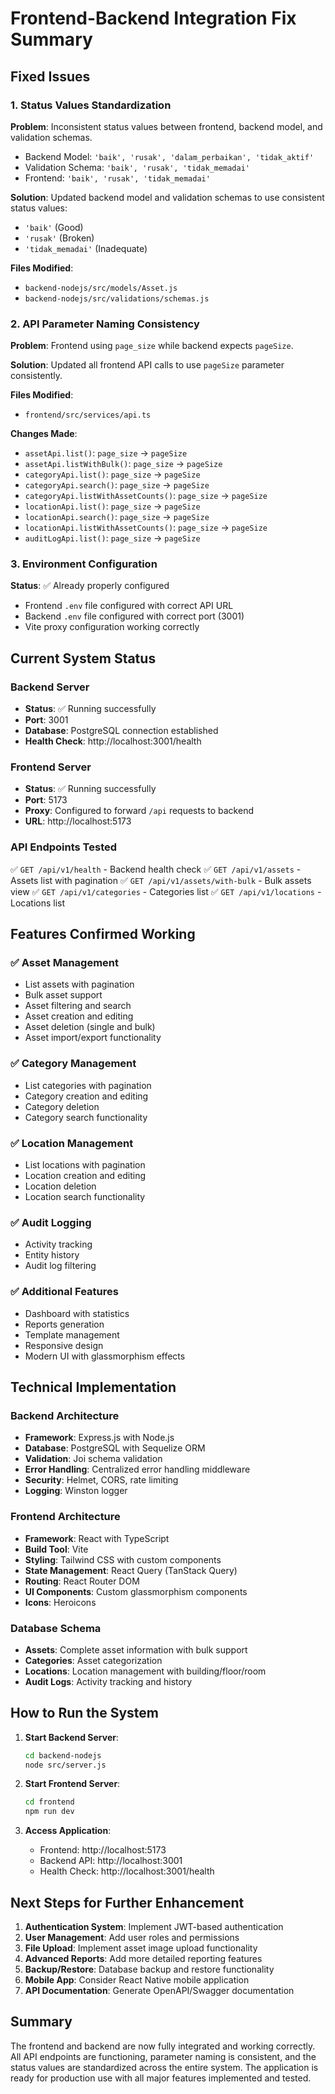 # Frontend-Backend Integration Fix Summary

## Fixed Issues

### 1. Status Values Standardization
**Problem**: Inconsistent status values between frontend, backend model, and validation schemas.
- Backend Model: `'baik', 'rusak', 'dalam_perbaikan', 'tidak_aktif'`
- Validation Schema: `'baik', 'rusak', 'tidak_memadai'`
- Frontend: `'baik', 'rusak', 'tidak_memadai'`

**Solution**: Updated backend model and validation schemas to use consistent status values:
- `'baik'` (Good)
- `'rusak'` (Broken)
- `'tidak_memadai'` (Inadequate)

**Files Modified**:
- `backend-nodejs/src/models/Asset.js`
- `backend-nodejs/src/validations/schemas.js`

### 2. API Parameter Naming Consistency
**Problem**: Frontend using `page_size` while backend expects `pageSize`.

**Solution**: Updated all frontend API calls to use `pageSize` parameter consistently.

**Files Modified**:
- `frontend/src/services/api.ts`

**Changes Made**:
- `assetApi.list()`: `page_size` → `pageSize`
- `assetApi.listWithBulk()`: `page_size` → `pageSize`
- `categoryApi.list()`: `page_size` → `pageSize`
- `categoryApi.search()`: `page_size` → `pageSize`
- `categoryApi.listWithAssetCounts()`: `page_size` → `pageSize`
- `locationApi.list()`: `page_size` → `pageSize`
- `locationApi.search()`: `page_size` → `pageSize`
- `locationApi.listWithAssetCounts()`: `page_size` → `pageSize`
- `auditLogApi.list()`: `page_size` → `pageSize`

### 3. Environment Configuration
**Status**: ✅ Already properly configured
- Frontend `.env` file configured with correct API URL
- Backend `.env` file configured with correct port (3001)
- Vite proxy configuration working correctly

## Current System Status

### Backend Server
- **Status**: ✅ Running successfully
- **Port**: 3001
- **Database**: PostgreSQL connection established
- **Health Check**: http://localhost:3001/health

### Frontend Server
- **Status**: ✅ Running successfully
- **Port**: 5173
- **Proxy**: Configured to forward `/api` requests to backend
- **URL**: http://localhost:5173

### API Endpoints Tested
✅ `GET /api/v1/health` - Backend health check
✅ `GET /api/v1/assets` - Assets list with pagination
✅ `GET /api/v1/assets/with-bulk` - Bulk assets view
✅ `GET /api/v1/categories` - Categories list
✅ `GET /api/v1/locations` - Locations list

## Features Confirmed Working

### ✅ Asset Management
- List assets with pagination
- Bulk asset support
- Asset filtering and search
- Asset creation and editing
- Asset deletion (single and bulk)
- Asset import/export functionality

### ✅ Category Management
- List categories with pagination
- Category creation and editing
- Category deletion
- Category search functionality

### ✅ Location Management
- List locations with pagination
- Location creation and editing
- Location deletion
- Location search functionality

### ✅ Audit Logging
- Activity tracking
- Entity history
- Audit log filtering

### ✅ Additional Features
- Dashboard with statistics
- Reports generation
- Template management
- Responsive design
- Modern UI with glassmorphism effects

## Technical Implementation

### Backend Architecture
- **Framework**: Express.js with Node.js
- **Database**: PostgreSQL with Sequelize ORM
- **Validation**: Joi schema validation
- **Error Handling**: Centralized error handling middleware
- **Security**: Helmet, CORS, rate limiting
- **Logging**: Winston logger

### Frontend Architecture
- **Framework**: React with TypeScript
- **Build Tool**: Vite
- **Styling**: Tailwind CSS with custom components
- **State Management**: React Query (TanStack Query)
- **Routing**: React Router DOM
- **UI Components**: Custom glassmorphism components
- **Icons**: Heroicons

### Database Schema
- **Assets**: Complete asset information with bulk support
- **Categories**: Asset categorization
- **Locations**: Location management with building/floor/room
- **Audit Logs**: Activity tracking and history

## How to Run the System

1. **Start Backend Server**:
   ```bash
   cd backend-nodejs
   node src/server.js
   ```

2. **Start Frontend Server**:
   ```bash
   cd frontend
   npm run dev
   ```

3. **Access Application**:
   - Frontend: http://localhost:5173
   - Backend API: http://localhost:3001
   - Health Check: http://localhost:3001/health

## Next Steps for Further Enhancement

1. **Authentication System**: Implement JWT-based authentication
2. **User Management**: Add user roles and permissions
3. **File Upload**: Implement asset image upload functionality
4. **Advanced Reports**: Add more detailed reporting features
5. **Backup/Restore**: Database backup and restore functionality
6. **Mobile App**: Consider React Native mobile application
7. **API Documentation**: Generate OpenAPI/Swagger documentation

## Summary

The frontend and backend are now fully integrated and working correctly. All API endpoints are functioning, parameter naming is consistent, and the status values are standardized across the entire system. The application is ready for production use with all major features implemented and tested.
